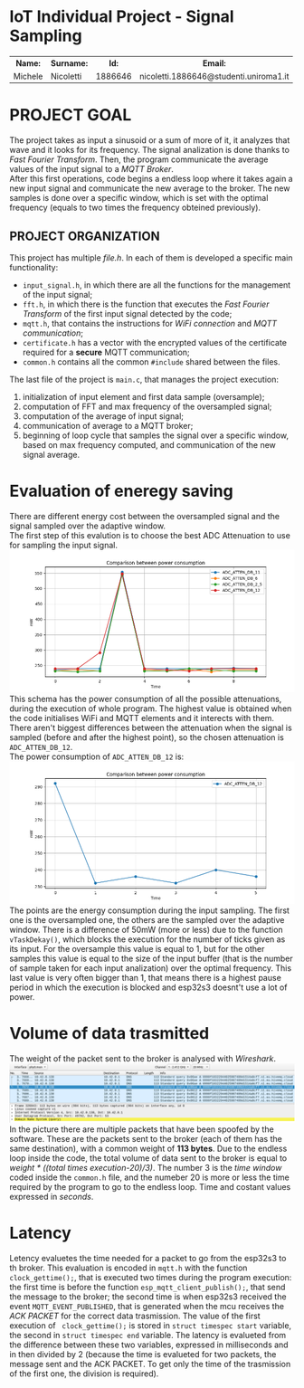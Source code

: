 # IoT Individual Project - Signal Sampling
<table>
    <tr>
        <th><b>Name:</b></th>
        <th><b>Surname:</b></th>
        <th><b>Id:</b></th>
        <th><b>Email:</b></th>
    </tr>
    <tr>
        <td>Michele</td>
        <td>Nicoletti</td>
        <td>1886646</td>
        <td>nicoletti.1886646@studenti.uniroma1.it</td>
    </tr>
</table>

<h1>PROJECT GOAL</h1>
The project takes as input a sinusoid or a sum of more of it, it analyzes that wave and it looks for its frequency. The signal analization is done thanks to <i>Fast Fourier Transform</i>. Then, the program communicate the average values of the input signal to a <i>MQTT Broker</i>.<br>
After this first operations, code begins a endless loop where it takes again a new input signal and communicate the new average to the broker. The new samples is done over a specific window, which is set with the optimal frequency (equals to two times the frequency obteined previously).<br>


<h2>PROJECT ORGANIZATION</h2>
This project has multiple <i>file.h</i>. In each of them is developed a specific main functionality:
<ul>
    <li><code>input_signal.h</code>, in which there are all the functions for the management of the input signal;</li> 
    <li><code>fft.h</code>, in which there is the function that executes the <i>Fast Fourier Transform</i> of the first input signal detected by the code;</li> 
    <li><code>mqtt.h</code>, that contains the instructions for <i>WiFi connection</i> and <i>MQTT communication</i>;</li>
    <li><code>certificate.h</code> has a vector with the encrypted values of the certificate required for a <b>secure</b> MQTT communication;</li>
    <li><code>common.h</code> contains all the common <code>#include</code> shared between the files.</li>
</ul>
The last file of the project is <code>main.c</code>, that manages the  project execution:
<ol>
    <li> initialization of input element and first data sample (oversample);</li>
    <li> computation of FFT and max frequency of the  oversampled signal;</li>
    <li> computation of the average of input signal;</li>
    <li> communication of average to a MQTT broker;</li>
    <li> beginning of loop cycle that samples the signal over a specific window, based on max frequency computed, and communication of the new signal average.</li>
</ol>

<h1>Evaluation of eneregy saving</h1>
There are different energy cost between the oversampled signal and the signal sampled over the adaptive window.<br>
The first step of this evalution is to choose the best ADC Attenuation to use for sampling the input signal. <br>
<img src="image/adc_atten_comparison.png"><br>
This schema has the power consumption of all the possible attenuations, during the execution of whole program. The highest value is obtained when the code initialises WiFi and MQTT elements and it interects with them.<br> 
There aren't biggest differences between the attenuation when the signal is sampled (before and after the highest point), so the chosen attenuation is <code>ADC_ATTEN_DB_12</code>.<br> 
The power consumption of <code>ADC_ATTEN_DB_12</code> is:<br>
<img src="image/12db.png"><br>
The points are the energy consumption during the input sampling. The first one is the oversampled one, the others are the sampled over the adaptive window. There is a difference of 50mW (more or less) due to the function <code>vTaskDekay()</code>, which blocks the execution for the number of ticks given as its input. For the oversample this value is equal to 1, but for the other samples this value is equal to the size of the input buffer (that is the number of sample taken for each input analization) over the optimal frequency. This last value is very often bigger than 1, that means there is a highest pause period in which the execution is blocked and esp32s3 doesnt't use a lot of power.

<h1>Volume of data trasmitted</h1>
The weight of the packet sent to the broker is analysed with <i>Wireshark</i>.<br>
<img src="image/data_volume.png"><br>
In the picture there are multiple packets that have been spoofed by the software. These are the packets sent to the broker (each of them has the same destination), with a common weight of <b>113 bytes</b>. Due to the endless loop inside the code, the total volume of data sent to the broker is equal to  <i>weight * ((total times execution-20)/3)</i>. The number 3 is the <i>time window</i> coded inside the <code>common.h</code> file, and the numeber 20 is more or less the time required by the program to go to the endless loop. Time and costant values expressed in <i>seconds</i>.<br>

<h1>Latency</h1>
Letency evaluetes the time needed for a packet to go from the esp32s3 to th broker. This evaluation is encoded in <code>mqtt.h</code> with the function <code> clock_gettime();</code>, that is executed two times during the program execution: the first time is before the function <code>esp_mqtt_client_publish();</code>, that send the message to the broker; the second time is when esp32s3 received the event <code>MQTT_EVENT_PUBLISHED</code>, that is generated when the mcu receives the <i>ACK PACKET</i> for the correct data trasmission. The value of the first execution of <code> clock_gettime();</code> is stored in <code>struct timespec start</code> variable, the second in <code>struct timespec end</code> variable. The latency is evalueted from the difference between these two variables, expressed in milliseconds and in then divided by 2 (because the time is evalueted for two packets, the message sent and the ACK PACKET. To get only the time of the trasmission of the first one, the division is required). 
